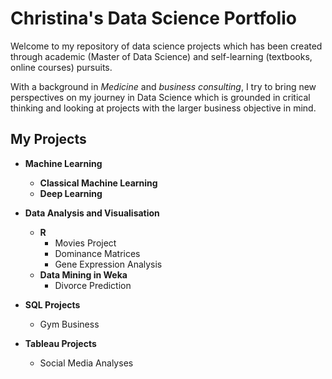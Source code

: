 # Christina's Data Science Portfolio
Welcome to my repository of data science projects which has been created through academic (Master of Data Science) and self-learning (textbooks, online courses) pursuits. 

With a background in *Medicine* and *business consulting*, I try to bring new perspectives on my journey in Data Science which is grounded in critical thinking and looking at projects with the larger business objective in mind.

## My Projects
* **Machine Learning**
  - **Classical Machine Learning**
  - **Deep Learning**
 
* **Data Analysis and Visualisation**
  - **R**
    - Movies Project
    - Dominance Matrices
    - Gene Expression Analysis
  - **Data Mining in Weka**
    - Divorce Prediction
* **SQL Projects**
    - Gym Business
* **Tableau Projects**
    - Social Media Analyses


